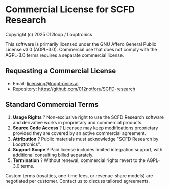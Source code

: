 # Commercial License for SCFD Research

Copyright (c) 2025 012loop / Looptronics

This software is primarily licensed under the GNU Affero General Public License v3.0 (AGPL-3.0). Commercial use that does not comply with the AGPL-3.0 terms requires a separate commercial license.

## Requesting a Commercial License
- Email: licensing@looptronics.ai
- Repository: https://github.com/012notforu/SCFD-research

## Standard Commercial Terms
1. **Usage Rights** ? Non-exclusive right to use the SCFD Research software and derivative works in proprietary and commercial products.
2. **Source Code Access** ? Licensee may keep modifications proprietary provided they are covered by an active commercial agreement.
3. **Attribution** ? Public materials must acknowledge "SCFD Research by Looptronics".
4. **Support Scope** ? Paid license includes limited integration support, with additional consulting billed separately.
5. **Termination** ? Without renewal, commercial rights revert to the AGPL-3.0 terms.

Custom terms (royalties, one-time fees, or revenue-share models) are negotiated per customer. Contact us to discuss tailored agreements.

